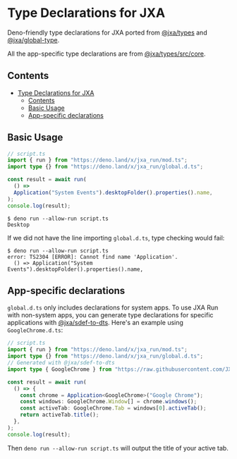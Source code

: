 # Type Declarations for JXA

Deno-friendly type declarations for JXA ported from [@jxa/types](https://github.com/JXA-userland/JXA/tree/master/packages/%40jxa/types) and [@jxa/global-type](https://github.com/JXA-userland/JXA/tree/master/packages/%40jxa/global-type). 

All the app-specific type declarations are from [@jxa/types/src/core](https://github.com/JXA-userland/JXA/tree/master/packages/%40jxa/types/src/core).

## Contents
- [Type Declarations for JXA](#type-declarations-for-jxa)
  - [Contents](#contents)
  - [Basic Usage](#basic-usage)
  - [App-specific declarations](#app-specific-declarations)

## Basic Usage

```ts
// script.ts
import { run } from "https://deno.land/x/jxa_run/mod.ts";
import type {} from "https://deno.land/x/jxa_run/global.d.ts";

const result = await run(
  () => 
  Application("System Events").desktopFolder().properties().name,
);
console.log(result);
```

```shell
$ deno run --allow-run script.ts
Desktop
```

If we did not have the line importing `global.d.ts`, type checking would fail:
```shell
$ deno run --allow-run script.ts
error: TS2304 [ERROR]: Cannot find name 'Application'.
  () => Application("System Events").desktopFolder().properties().name,
```

## App-specific declarations

`global.d.ts` only includes declarations for system apps. To use JXA Run with non-system apps, you can generate type declarations for specific applications with [@jxa/sdef-to-dts](https://github.com/JXA-userland/JXA/tree/master/packages/%40jxa/sdef-to-dts). Here's an example using `GoogleChrome.d.ts`:

```ts
// script.ts
import { run } from "https://deno.land/x/jxa_run/mod.ts";
import type {} from "https://deno.land/x/jxa_run/global.d.ts";
// Generated with @jxa/sdef-to-dts
import type { GoogleChrome } from "https://raw.githubusercontent.com/JXA-userland/JXA/master/packages/%40jxa/types/test/fixtures/GoogleChrome.d.ts";

const result = await run(
  () => {
    const chrome = Application<GoogleChrome>("Google Chrome");
    const windows: GoogleChrome.Window[] = chrome.windows();
    const activeTab: GoogleChrome.Tab = windows[0].activeTab();
    return activeTab.title();
  },
);
console.log(result);

```

Then `deno run --allow-run script.ts` will output the title of your active tab. 

